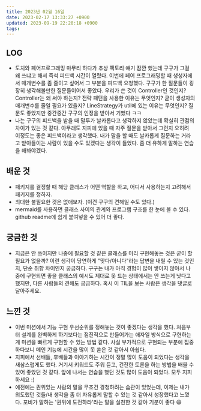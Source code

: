 ```yaml
---
title: 2023년 02월 16일
date: 2023-02-17 13:33:27 +0900
updated: 2023-09-19 22:20:18 +0900
tags: 
---
```

## LOG
- 도치와 페어프로그래밍 마무리 하다가 추상 팩토리 얘기 잠깐 했는데 구구가 그걸 왜 쓰냐고 해서 즉석 피드백 시간이 열렸다. 이번에 페어 프로그래밍할 때 생성자에서 매개변수를 좀 줄이고 싶어서 그 부분을 피드백 요청했다. 구구가 한 질문들이 굉장히 생각해볼만한 질문들이어서 좋았다. 우리가 쓴 것이 Controller인 것인지? Controller는 왜 써야 하는지? 전략 패턴을 사용한 이유는 무엇인지? 굳이 생성자의 매개변수를 줄일 필요가 있을지? LineStrategy가 util에 있는 이유는 무엇인지? 질문도 좋았지만 중간중간 구구의 인정을 받아서 기뻤다 ㅋㅋ
- 나는 구구의 피드백을 받을 때 말투가 날카롭다고 생각하지 않았는데 확실히 관점의 차이가 있는 것 같다. 아무래도 지피에 있을 때 자주 질문을 받아서 그런지 오히려 이정도는 좋은 피드백이라고 생각했다. 내가 말을 할 때도 날카롭게 질문하는 거라고 받아들이는 사람이 있을 수도 있겠다는 생각이 들었다. 좀 더 유하게 말하는 연습을 해봐야겠다.
## 배운 것
- 패키지를 결정할 때 해당 클래스가 어떤 역할을 하고, 어디서 사용하는지 고려해서 패키지를 정하자.
- 최대한 불필요한 것은 없애보자. (이건 구구의 견해일 수도 있다.)
- mermaid를 사용하면 클래스 사이의 관계와 프로그램 구조를 한 눈에 볼 수 있다. github readme에 쉽게 붙여넣을 수 있어 더 좋다.
## 궁금한 것
- 지금은 안 쓰이지만 나중에 필요할 것 같은 클래스를 미리 구현해놓는 것은 굳이 할 필요가 없을까? 이런 생각이 당연하게 "맞다/아니다"라는 답변을 내릴 수 있는 것인지, 단순 취향 차이인지 궁금하다. 구구는 내가 아직 경험이 많이 쌓이지 않아서 나중에 구현되면 좋을 클래스의 예시도 제대로 못 드는 상태에서는 안 쓰는게 낫다고 했지만, 다른 사람들의 견해도 궁금하다. 혹시 이 TIL을 보는 사람은 생각을 댓글로 달아주세요.
## 느낀 것
- 이번 미션에서 기능 구현 우선순위를 정해놓는 것이 좋겠다는 생각을 했다. 처음부터 설계를 완벽하게 하기보다는 점진적으로 만들어가는 애자일 방식으로 구현하는 게 미션을 빠르게 구현할 수 있는 방법 같다. 사실 부가적으로 구현되는 부분에 집중하다보니 메인 기능에 시간을 많이 못 쏟은 것 같아서 아쉽다.
- 지피에서 선배들, 후배들과 이야기하는 시간이 정말 많이 도움이 되었다는 생각을 새삼스럽게도 했다. 거기서 키워드도 주워 듣고, 건전한 토론을 하는 방법을 배울 수 있어 좋았던 것 같다. 앞에 나서는 연습을 했던 것도 많이 도움이 되었다. 모두 지피하세요 :)
- 예전에는 권위있는 사람의 말을 무조건 경청하려는 습관이 있었는데, 이제는 내가 의도했던 것들/내 생각을 좀 더 자유롭게 말할 수 있는 것 같아서 성장했다고 느꼈다. 포비가 말하는 '권위에 도전하라'라는 말을 실천한 것 같아 기분이 좋다 😄
